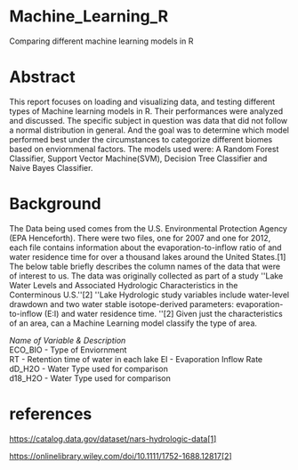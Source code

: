 # Machine_Learning_R
Comparing different machine learning models in R 



# Abstract

This report focuses on loading and visualizing data, and testing different types of Machine learning models in R. Their performances were analyzed and discussed. The specific subject in question was data that did not follow a normal distribution in general. And the goal was to determine which model performed best under the circumstances to categorize different biomes based on enviornmenal factors.
The models used were: A Random Forest Classifier, Support Vector Machine(SVM), Decision Tree Classifier and Naive Bayes Classifier.


# Background
The Data being used comes from the U.S. Environmental Protection Agency (EPA Henceforth). There were two files, one for 2007 and one for 2012, each file contains information about the evaporation-to-inflow ratio of and water residence time for over a thousand lakes around the United States.[1] The below table briefly describes the column names of the data that were of interest to us. The data was originally collected as part of a study ''Lake Water Levels and Associated Hydrologic Characteristics in the Conterminous U.S.''[2] ''Lake Hydrologic study variables include water-level drawdown and two water stable isotope-derived parameters: evaporation-to-inflow (E:I) and water residence time. ''[2]
Given just the characteristics of an area, can a Machine Learning model classify the type of area.


*Name of Variable & Description*                          
ECO\_BIO         - Type of Enviornment               
RT               - Retention time of water in each lake 
EI               - Evaporation Inflow Rate            
dD\_H2O          - Water Type used for comparison     
d18\_H2O         - Water Type used for comparison     

# references

https://catalog.data.gov/dataset/nars-hydrologic-data[1] 


https://onlinelibrary.wiley.com/doi/10.1111/1752-1688.12817[2]
